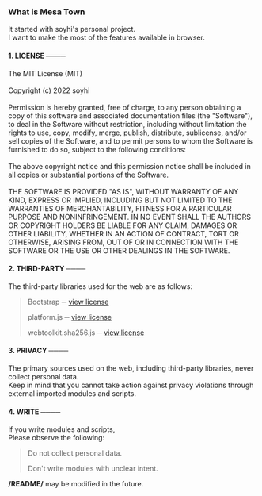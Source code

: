 ### What is Mesa Town

It started with soyhi's personal project.
<br>
I want to make the most of the features available in browser.


#### 1. LICENSE ────

The MIT License (MIT)
<br><br>
Copyright (c) 2022 soyhi
<br><br>
Permission is hereby granted, free of charge, to any person obtaining a copy of this software and associated documentation files (the "Software"), to deal in the Software without restriction, including without limitation the rights to use, copy, modify, merge, publish, distribute, sublicense, and/or sell copies of the Software, and to permit persons to whom the Software is furnished to do so, subject to the following conditions:
<br><br>
The above copyright notice and this permission notice shall be included in all copies or substantial portions of the Software.
<br><br>
THE SOFTWARE IS PROVIDED "AS IS", WITHOUT WARRANTY OF ANY KIND, EXPRESS OR IMPLIED, INCLUDING BUT NOT LIMITED TO THE WARRANTIES OF MERCHANTABILITY, FITNESS FOR A PARTICULAR PURPOSE AND NONINFRINGEMENT. IN NO EVENT SHALL THE AUTHORS OR COPYRIGHT HOLDERS BE LIABLE FOR ANY CLAIM, DAMAGES OR OTHER LIABILITY, WHETHER IN AN ACTION OF CONTRACT, TORT OR OTHERWISE, ARISING FROM, OUT OF OR IN CONNECTION WITH THE SOFTWARE OR THE USE OR OTHER DEALINGS IN THE SOFTWARE.


#### 2. THIRD-PARTY ────

The third-party libraries used for the web are as follows:

> Bootstrap ─ [view license](https://getbootstrap.com/docs/5.2/about/license)
> 
> platform.js ─ [view license](https://github.com/bestiejs/platform.js/blob/master/LICENSE)
> 
> webtoolkit.sha256.js ─ [view license](http://www.webtoolkit.info/license1/index.html)


#### 3. PRIVACY ────

The primary sources used on the web, including third-party libraries, never collect personal data.
<br>
Keep in mind that you cannot take action against privacy violations through external imported modules and scripts.


#### 4. WRITE ────

If you write modules and scripts,
<br>
Please observe the following:

> Do not collect personal data.
> 
> Don't write modules with unclear intent.


**/README/** may be modified in the future.

